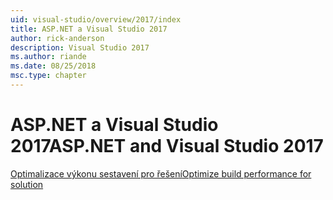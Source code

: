 ```yaml
---
uid: visual-studio/overview/2017/index
title: ASP.NET a Visual Studio 2017
author: rick-anderson
description: Visual Studio 2017
ms.author: riande
ms.date: 08/25/2018
msc.type: chapter
---
```

<a name="aspnet-and-visual-studio-2017"></a><span data-ttu-id="9ef98-103">ASP.NET a Visual Studio 2017</span><span class="sxs-lookup"><span data-stu-id="9ef98-103">ASP.NET and Visual Studio 2017</span></span>
====================

[<span data-ttu-id="9ef98-104">Optimalizace výkonu sestavení pro řešení</span><span class="sxs-lookup"><span data-stu-id="9ef98-104">Optimize build performance for solution</span></span>](xref:visual-studio/overview/2017/optimize-build-perf)